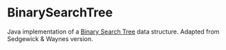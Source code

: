 # BinarySearchTree
Java implementation of a [Binary Search Tree](https://en.wikipedia.org/wiki/Binary_search_tree) data structure. Adapted from Sedgewick & Waynes version.